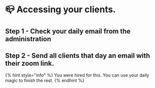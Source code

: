 # 📪 Accessing your clients.

## Step 1 - Check your daily email from the administration



## Step 2 - Send all clients that day an email with their zoom link.

{% hint style="info" %}
You were hired for this. You can use your daily magic to finish the rest.
{% endhint %}
